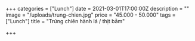 +++
categories = ["Lunch"]
date = 2021-03-01T17:00:00Z
description = ""
image = "/uploads/trung-chien.jpg"
price = "45.000 - 50.000"
tags = ["Lunch"]
title = "Trứng chiên hành lá / thịt bằm"

+++
